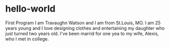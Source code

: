 # hello-world
First Program
I am Travaughn Watson and I am from St.Louis, MO. I am 25 years young and I love designing clothes and entertaining my daughter who just turned two years old. I've been marrid for one yea to my wife, Alexis, who I met in college.
